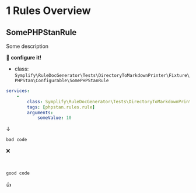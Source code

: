 # 1 Rules Overview

## SomePHPStanRule

Some description

:wrench: **configure it!**

- class: `Symplify\RuleDocGenerator\Tests\DirectoryToMarkdownPrinter\Fixture\PHPStan\Configurable\SomePHPStanRule`

```yaml
services:
    -
        class: Symplify\RuleDocGenerator\Tests\DirectoryToMarkdownPrinter\Fixture\PHPStan\Configurable\SomePHPStanRule
        tags: [phpstan.rules.rule]
        arguments:
            someValue: 10
```

↓

```php
bad code
```

:x:

<br>

```php
good code
```

:+1:

<br>
